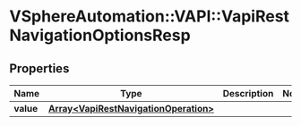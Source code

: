 # VSphereAutomation::VAPI::VapiRestNavigationOptionsResp

## Properties
Name | Type | Description | Notes
------------ | ------------- | ------------- | -------------
**value** | [**Array&lt;VapiRestNavigationOperation&gt;**](VapiRestNavigationOperation.md) |  | 


